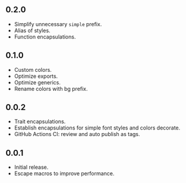 ## 0.2.0

- Simplify unnecessary `simple` prefix.
- Alias of styles.
- Function encapsulations.

## 0.1.0

- Custom colors.
- Optimize exports.
- Optimize generics.
- Rename colors with bg prefix.

## 0.0.2

- Trait encapsulations.
- Establish encapsulations for simple font styles and colors decorate.
- GitHub Actions CI: review and auto publish as tags.

## 0.0.1

- Initial release.
- Escape macros to improve performance.
